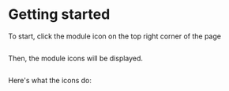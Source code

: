 # Getting started

To start, click the module icon on the top right corner of the page

<img srcset="/devtools/images/open-icon.jpg 2x" class="border">

Then, the module icons will be displayed.

<img srcset="/devtools/images/side-icons.jpg 2x" class="border">

Here's what the icons do:

<img srcset="/devtools/images/icons-explanation.jpg 2x" class="border">
